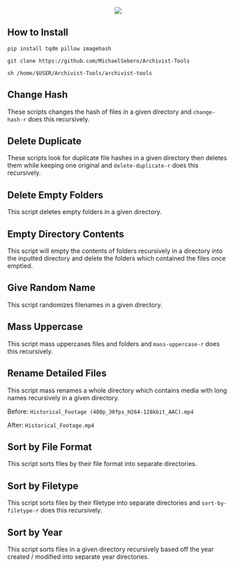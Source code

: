 <p align="center">
	<img src="https://i.postimg.cc/B6701s9K/Archivist-Tools.png" />

## How to Install
```
pip install tqdm pillow imagehash

git clone https://github.com/MichaelSebero/Archivist-Tools

sh /home/$USER/Archivist-Tools/archivist-tools
```

## Change Hash 
These scripts changes the hash of files in a given directory and `change-hash-r` does this recursively.

## Delete Duplicate
These scripts look for duplicate file hashes in a given directory then deletes them while keeping one original and `delete-duplicate-r` does this recursively.

## Delete Empty Folders
This script deletes empty folders in a given directory.

## Empty Directory Contents
This script will empty the contents of folders recursively in a directory into the inputted directory and delete the folders which contained the files once emptied.

## Give Random Name
This script randomizes filenames in a given directory.

## Mass Uppercase
This script mass uppercases files and folders and `mass-uppercase-r` does this recursively.

## Rename Detailed Files
This script mass renames a whole directory which contains media with long names recursively in a given directory.

Before: `Historical_Footage (480p_30fps_H264-128kbit_AAC).mp4` 

After: `Historical_Footage.mp4`

## Sort by File Format
This script sorts files by their file format into separate directories.

## Sort by Filetype
This script sorts files by their filetype into separate directories and `sort-by-filetype-r` does this recursively.

## Sort by Year
This script sorts files in a given directory recursively based off the year created / modified into separate year directories.
